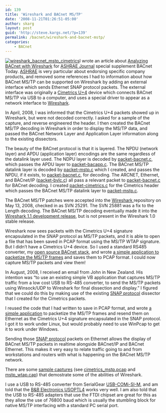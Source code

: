 ```yaml
---
id: 139
title: 'Wireshark and BACnet MS/TP'
date: '2008-11-21T01:26:51-05:00'
author: skarg
layout: post
guid: 'http://steve.kargs.net/?p=139'
permalink: /bacnet/wireshark-and-bacnet-mstp/
categories:
    - BACnet
---
```


[![](http://steve.kargs.net/wp-content/uploads/2008/11/wireshark_bacnet_mstp_cimetrics-150x150.png "wireshark_bacnet_mstp_cimetrics")](http://steve.kargs.net/wp-content/uploads/2008/11/wireshark_bacnet_mstp_cimetrics.png)I wrote an article about [Analyzing BACnet with Wireshark](http://www.bacnet.org/Bibliography/BACnet-Today-08/Karg_2008.pdf) for [ASHRAE Journal](http://www.ashrae.org/publications/page/540) special supplement BACnet Today. [ASHRAE](http://www.ashrae.org/) is very particular about endorsing specific company products, and removed some references I had to information about how BACnet MS/TP can be supported on Wireshark by adding an external interface which sends Ethernet SNAP protocol packets. The external interface was originally a [Cimetrics U+4](http://cimetrics.com/products/proddetail.php?prod=B2110&cat=1) device which connects BACnet MS/TP via USB to a computer, and uses a special driver to appear as a network interface to [Wireshark](http://wireshark.org/).

In April, 2008, I was informed that the Cimetrics U+4 packets showed up in Wireshark, but were not decoded correctly. I asked for a sample of the capture, and reverse engineered the header. I then created the BACnet MS/TP decoding in Wireshark in order to display the MS/TP data, and passed the BACnet Network Layer and Application Layer information along to the existing dissectors.

The beauty of the BACnet protocol is that it is layered. The NPDU (network layer) and APDU (application layer) encodings are the same regardless of the datalink layer used. The NDPU layer is decoded by [packet-bacnet.c](http://anonsvn.wireshark.org/wireshark/trunk/epan/dissectors/packet-bacnet.c), which passes the APDU layer to [packet-bacapp.c](http://anonsvn.wireshark.org/wireshark/trunk/epan/dissectors/packet-bacapp.c). The BACnet MS/TP datalink layer is decoded by [packet-mstp.c](http://anonsvn.wireshark.org/wireshark/trunk/epan/dissectors/packet-mstp.c) which I created, and passes the NPDU, if it exists, to [packet-bacnet.c](http://anonsvn.wireshark.org/wireshark/trunk/epan/dissectors/packet-bacnet.c), for decoding. The ARCNET, Ethernet, and BACnet/IP ([packet-bvlc.c](http://anonsvn.wireshark.org/wireshark/trunk/epan/dissectors/packet-bvlc.c)) all pass a relevant packet to [packet-bacnet.c](http://anonsvn.wireshark.org/wireshark/trunk/epan/dissectors/packet-bacnet.c) for BACnet decoding. I created [packet-cimetrics.c](http://anonsvn.wireshark.org/wireshark/trunk/epan/dissectors/packet-cimetrics.c) for the Cimetrics header which passes the BACnet MS/TP datalink layer to [packet-mstp.c](http://anonsvn.wireshark.org/wireshark/trunk/epan/dissectors/packet-mstp.c).

The BACnet MS/TP patches were accepted into the [Wireshark ](http://wireshark.org/)repository on May 13, 2008, checked in as SVN 25291. The SVN 25881 was a fix to the Length decoding. The BACnet MS/TP decoding eventually made it into the [Wireshark 1.1 development release](http://www.wireshark.org/download/), but is not present in the Wireshark 1.0 stable release.

Wireshark now sees packets with the Cimetrics U+4 signature encapsulated in the SNAP protocol as MS/TP packets, and it is able to open a file that has been saved in PCAP format using the MS/TP WTAP signature. But I didn’t have a Cimetrics U+4 device. So I used a standard RS485 converter, my [open source BACnet stack](http://bacnet.sourceforge.net/), and wrote [a simple application to packetize the MS/TP frames](http://bacnet.svn.sourceforge.net/viewvc/bacnet/trunk/bacnet-stack/demo/mstpcap/) and saves them to PCAP format. I could now capture MS/TP packets and view them!

In August, 2008, I received an email from John in New Zealand. His intention was “to use an existing simple VB application that captures MS/TP traffic from a low cost USB to RS-485 converter, to send the MS/TP packets using Winsock/UDP to Wireshark for final dissection and display.” I figured that we could do this by making use of the existing [SNAP protocol](http://en.wikipedia.org/wiki/Subnetwork_Access_Protocol) dissector that I created for the Cimetrics packets.

I reused the code that I had written to save in PCAP format, and wrote [a simple application](http://bacnet.svn.sourceforge.net/viewvc/bacnet/trunk/bacnet-stack/ports/linux/mstpsnap.c) to packetize the MS/TP frames and resend them on Ethernet as the Cimetrics U+4 signature encapsulated in the SNAP protocol. I got it to work under Linux, but would probably need to use WinPcap to get it to work under Windows.

Sending those [SNAP protocol](http://en.wikipedia.org/wiki/Subnetwork_Access_Protocol) packets on Ethernet allows the display of BACnet MS/TP packets in realtime alongside BACnet/IP and BACnet Ethernet. This makes it very easy to relate traffic going to and from workstations and routers with what is happening on the BACnet MS/TP network.

There are some [sample captures](http://kargs.net/captures/) (see [cimetrics\_mstp.pcap](http://kargs.net/captures/cimetrics_mstp.pcap) and [mstp\_wtap.cap](http://kargs.net/captures/mstp_wtap.cap)) that demostrate some of the abilities of Wireshark.[  ](http://kargs.net/captures/)

I use a USB to RS-485 converter from SerialGear [USB-COMi-SI-M](http://www.serialgear.com/Industrial-Serial-Adapters-USB-COMi-SI-M.html), and am told that the [B&amp;B Electronics USOPTL4](http://www.bb-elec.com/bb-elec/literature/USxPTL4-1207ds.pdf) works very well. I am also told that the USB to RS-485 adapters that use the FTDI chipset are great for this as they allow the use of 76800 baud which is usually the stumbling block for native MS/TP interfacing with a standard PC serial port.
